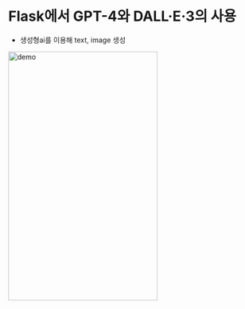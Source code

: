 # Flask에서 GPT-4와 DALL·E·3의 사용
* 생성형ai를 이용해 text, image 생성

<img src="demo/flask gpt, dalle.gif" alt="demo" width="300" height="500">
